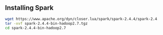## Installing Spark
```bash
wget https://www.apache.org/dyn/closer.lua/spark/spark-2.4.4/spark-2.4.4-bin-hadoop2.7.tgz
tar -xvf spark-2.4.4-bin-hadoop2.7.tgz
cd spark-2.4.4-bin-hadoop2.7
```
